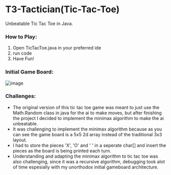 # T3-Tactician(Tic-Tac-Toe)

Unbeatable Tic Tac Toe in Java.

### How to Play:
1. Open TicTacToe.java in your preferred ide
2. run code
3. Have Fun!

### Initial Game Board:<br />
![image](https://github.com/DarrenCT/Tic-Tac-Toe/assets/99516347/a83b9fc9-a67e-445c-800e-dfeb47706fd6)

### Challenges:<br />
- The original version of this tic tac toe game was meant to just use the Math.Random class in java for the ai to make moves, but after finishing the project I decided to implement the minimax algorithm to make the ai unbeatable.
- It was challenging to implement the minimax algorithm because as you can see the game board is a 5x5 2d array instead of the traditional 3x3 layout.
- I had to store the pieces 'X', 'O' and ' ' in a seperate char[] and insert the pieces as the board is being printed each turn.
- Understanding and adapting the minimax algorithm to tic tac toe was also challenging, since it was a recursive algorithm, debugging took alot of time espesially with my unorthodox initial gameboard architecture.

